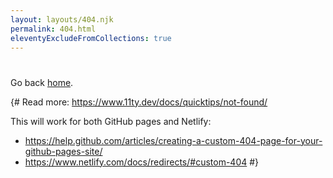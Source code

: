 ```yaml
---
layout: layouts/404.njk
permalink: 404.html
eleventyExcludeFromCollections: true
---
```

<h1 id="header"></h1>

Go back <a href="{{ '/' | url }}">home</a>.

{#
Read more: https://www.11ty.dev/docs/quicktips/not-found/

This will work for both GitHub pages and Netlify:

* https://help.github.com/articles/creating-a-custom-404-page-for-your-github-pages-site/
* https://www.netlify.com/docs/redirects/#custom-404
#}
